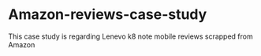 # Amazon-reviews-case-study
This case study is regarding Lenevo k8 note mobile reviews scrapped from Amazon
